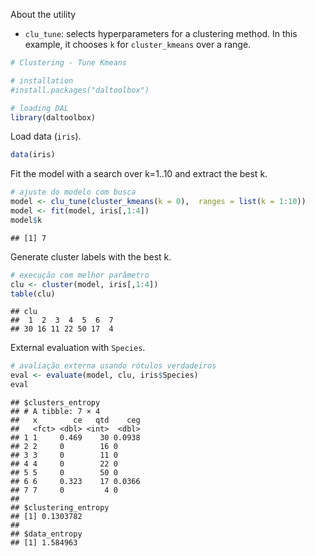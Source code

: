About the utility
- `clu_tune`: selects hyperparameters for a clustering method. In this example, it chooses `k` for `cluster_kmeans` over a range.


``` r
# Clustering - Tune Kmeans

# installation 
#install.packages("daltoolbox")

# loading DAL
library(daltoolbox)  
```

Load data (`iris`).

``` r
data(iris)
```

Fit the model with a search over k=1..10 and extract the best k.

``` r
# ajuste do modelo com busca
model <- clu_tune(cluster_kmeans(k = 0),  ranges = list(k = 1:10))
model <- fit(model, iris[,1:4])
model$k
```

```
## [1] 7
```

Generate cluster labels with the best k.

``` r
# execução com melhor parâmetro
clu <- cluster(model, iris[,1:4])
table(clu)
```

```
## clu
##  1  2  3  4  5  6  7 
## 30 16 11 22 50 17  4
```

External evaluation with `Species`.

``` r
# avaliação externa usando rótulos verdadeiros
eval <- evaluate(model, clu, iris$Species)
eval
```

```
## $clusters_entropy
## # A tibble: 7 × 4
##   x        ce   qtd    ceg
##   <fct> <dbl> <int>  <dbl>
## 1 1     0.469    30 0.0938
## 2 2     0        16 0     
## 3 3     0        11 0     
## 4 4     0        22 0     
## 5 5     0        50 0     
## 6 6     0.323    17 0.0366
## 7 7     0         4 0     
## 
## $clustering_entropy
## [1] 0.1303782
## 
## $data_entropy
## [1] 1.584963
```
